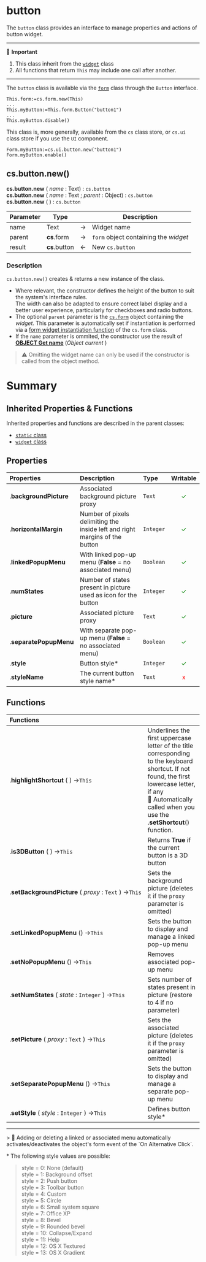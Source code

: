 # button

The `button` class provides an interface to manage properties and actions of button widget.

<hr>
📌 <b>Important</b>

1. This class inherit from the [`widget`](widget.md) class
2. All functions that return `This` may include one call after another. 

<hr>

The `button` class is available via the [`form`](form.md#objects) class through the `Button` interface.

```4d
This.form:=cs.form.new(This)
...
This.myButton:=This.form.Button("button1")
...
This.myButton.disable()
```

This class is, more generally, available from the `cs` class store, or `cs.ui` class store if you use the `UI` component.

```4d
Form.myButton:=cs.ui.button.new("button1")
Form.myButton.enable()
```

## <a name="Constructor">cs.button.new()</a>


**cs.button.new** ( *name* : Text) : `cs.button `<br>
**cs.button.new** ( *name* : Text ; *parent* : Object) : `cs.button`<br>
**cs.button.new** ( ) : `cs.button`

|Parameter|Type||Description|
|---|---|---|---|
| name | Text | -> | Widget name |
| parent | **cs**.form | -> | `form` object containing the *widget* |
| result | **cs**.button | <- | New `cs.button`

### Description

`cs.button.new()` creates & returns a new instance of the class.
 
* Where relevant, the constructor defines the height of the button to suit the system's interface rules.<br>The width can also be adapted to ensure correct label display and a better user experience, particularly for checkboxes and radio buttons.
* The optional `parent` parameter is the [`cs.form`](form.md) object containing the *widget*. This parameter is automatically set if instantiation is performed via a [form widget instantiation function](form.md#objects) of the `cs.form` class.
* If the `name` parameter is ommited, the constructor use the result of **[OBJECT Get name](https://doc.4d.com/4Dv19/4D/19/OBJECT-Get-name.301-5392401.en.html)** (_Object current_ )

> ⚠️ Omitting the widget name can only be used if the constructor is called from the object method.

# Summary

## <a name="Inherited">Inherited Properties & Functions</a>

Inherited properties and functions are described in the parent classes:

* [`static` class](static.md)
* [`widget` class](widget.md)

## <a name="Properties">Properties</a>

|Properties|Description|Type|Writable|
|:----------|:-----------|:-----------|:-----------:| 
|.**backgroundPicture** | Associated background picture proxy  | `Text` | <font color="green">✓</font>
|.**horizontalMargin** | Number of pixels delimiting the inside left and right margins of the button | `Integer` | <font color="green">✓</font>
|.**linkedPopupMenu** | With linked pop-up menu (**False** = no associated menu)  | `Boolean` | <font color="green">✓</font>
|.**numStates** | Number of states present in picture used as icon for the button  | `Integer` | <font color="green">✓</font>
|.**picture** | Associated picture proxy  | `Text` | <font color="green">✓</font>
|.**separatePopupMenu** | With separate pop-up menu (**False** = no associated menu)  | `Boolean` | <font color="green">✓</font>
|.**style** | Button style\*  | `Integer` | <font color="green">✓</font>
|.**styleName** | The current button style name\*  | `Text` | <font color="red">x</font>

## <a name="Functions">Functions</a>

| Functions | |
|:-------- |:------ | 
|.**highlightShortcut** ( ) →`This` | Underlines the first uppercase letter of the title corresponding to the keyboard shortcut. If not found, the first lowercase letter, if any<br>📌 Automatically called when you use the .**setShortcut**() function.
|.**is3DButton** ( ) →`This` | Returns **True** if the current button is a 3D button
|.**setBackgroundPicture** ( *proxy* : `Text` ) →`This` | Sets the background picture (deletes it if the `proxy` parameter is omitted)
|.**setLinkedPopupMenu** () →`This` | Sets the button to display and manage a linked pop-up menu
|.**setNoPopupMenu** () →`This` | Removes associated pop-up menu
|.**setNumStates** ( *state* : `Integer` ) →`This` | Sets number of states present in picture (restore to 4 if no parameter)
|.**setPicture** ( *proxy* : `Text` ) →`This` | Sets the associated picture (deletes it if the `proxy` parameter is omitted)
|.**setSeparatePopupMenu** () →`This` | Sets the button to display and manage a separate pop-up menu
|.**setStyle** ( *style* : `Integer` ) →`This` | Defines button style\*

<hr>
> 📌 Adding or deleting a linked or associated menu automatically activates/deactivates the object's form event of the `On Alternative Click`. 
<br>

\* The following style values are possible:
>style = 0: None (default)<br>style = 1: Background offset<br>style = 2: Push button<br>style = 3: Toolbar button<br>style = 4: Custom<br>style = 5: Circle<br>style = 6: Small system square<br>style = 7: Office XP<br>style = 8: Bevel<br>style = 9: Rounded bevel<br>style = 10: Collapse/Expand<br>style = 11: Help<br>style = 12: OS X Textured<br>style = 13: OS X Gradient
	


